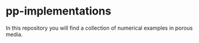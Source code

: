 # pp-implementations
In this repository you will find a collection of numerical examples in porous media.
